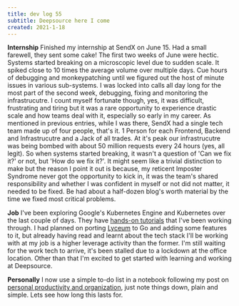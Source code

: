 ```yaml
---
title: dev log 55
subtitle: Deepsource here I come
created: 2021-1-18
---
```


**Internship**
Finished my internship at SendX on June 15. Had a small farewell, they sent some cake! The first two weeks of June were hectic. Systems started breaking on a microscopic level due to sudden scale. It spiked close to 10 times the average volume over multiple days. Cue hours of debugging and monkeypatching until we figured out the host of minute issues in various sub-systems. I was locked into calls all day long for the most part of the second week, debugging, fixing and monitoring the infrastrucutre. I count myself fortunate though, yes, it was difficult, frustrating and tiring but it was a rare opportunity to experience drastic scale and how teams deal with it, especially so early in my career. As mentioned in previous entries, while I was there, SendX had a single tech team made up of four people, that's it. 1 Person for each Frontend, Backend and Infrastrucutre and a Jack of all trades. At it's peak our infrastrucutre was being bombed with about 50 million requests every 24 hours (yes, all legit). So when systems started breaking, it wasn't a question of 'Can we fix it?' or not, but 'How do we fix it?'. It might seem like a trivial distinction to make but the reason I point it out is because, my reticent Imposter Syndrome never got the opportunity to kick in, it was the team's shared responsibility and whether I was confident in myself or not did not matter, it needed to be fixed. Be had about a half-dozen blog's worth material by the time we fixed most critical problems.

**Job**
I've been exploring Google's Kubernetes Engine and Kubernetes over the last couple of days. They have [hands-on tutorials](https://cloud.google.com/kubernetes-engine/docs/tutorials) that I've been working through. I had planned on porting [Lyceum](https://github.com/awalvie/lyceum) to Go and adding some features to it, but already having read and learnt about the tech stack I'll be working with at my job is a higher leverage activity than the former. I'm still waiting for the work tech to arrive, it's been stalled due to a lockdown at the office location. Other than that I'm excited to get started with learning and working at Deepsource.

**Personally**
I now use a simple to-do list in a notebook following my post on [personal productivity and organization](./on_personal_organization.html), just note things down, plain and simple. Lets see how long this lasts for.

